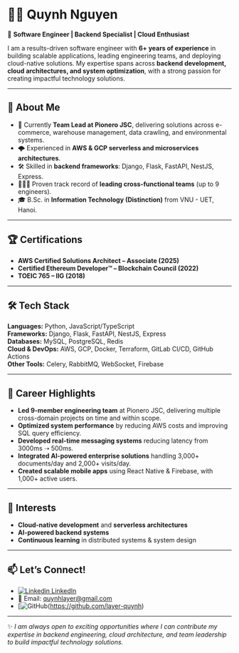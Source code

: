 # 👩‍💻 Quynh Nguyen

🚀 **Software Engineer | Backend Specialist | Cloud Enthusiast**  

I am a results-driven software engineer with **6+ years of experience** in building scalable applications, leading engineering teams, and deploying cloud-native solutions. My expertise spans across **backend development, cloud architectures, and system optimization**, with a strong passion for creating impactful technology solutions.  

---

## 🔹 About Me
- 💼 Currently **Team Lead at Pionero JSC**, delivering solutions across e-commerce, warehouse management, data crawling, and environmental systems.  
- 🌩️ Experienced in **AWS & GCP serverless and microservices architectures**.  
- 🛠️ Skilled in **backend frameworks**: Django, Flask, FastAPI, NestJS, Express.  
- 🧑‍🤝‍🧑 Proven track record of **leading cross-functional teams** (up to 9 engineers).  
- 🎓 B.Sc. in **Information Technology (Distinction)** from VNU - UET, Hanoi.  

---

## 🏆 Certifications
- **AWS Certified Solutions Architect – Associate (2025)**  
- **Certified Ethereum Developer™ – Blockchain Council (2022)**  
- **TOEIC 765 – IIG (2018)**  

---

## 🛠️ Tech Stack
**Languages:** Python, JavaScript/TypeScript  
**Frameworks:** Django, Flask, FastAPI, NestJS, Express  
**Databases:** MySQL, PostgreSQL, Redis  
**Cloud & DevOps:** AWS, GCP, Docker, Terraform, GitLab CI/CD, GitHub Actions  
**Other Tools:** Celery, RabbitMQ, WebSocket, Firebase  

---

## 📌 Career Highlights
- **Led 9-member engineering team** at Pionero JSC, delivering multiple cross-domain projects on time and within scope.  
- **Optimized system performance** by reducing AWS costs and improving SQL query efficiency.  
- **Developed real-time messaging systems** reducing latency from 3000ms ➝ 500ms.  
- **Integrated AI-powered enterprise solutions** handling 3,000+ documents/day and 2,000+ visits/day.  
- **Created scalable mobile apps** using React Native & Firebase, with 1,000+ active users.  

---

## 🌱 Interests
- **Cloud-native development** and **serverless architectures**  
- **AI-powered backend systems**  
- **Continuous learning** in distributed systems & system design  

---

## 📫 Let’s Connect!
- [![Linkedin](https://i.sstatic.net/gVE0j.png) LinkedIn](https://www.linkedin.com/in/quynh-nguyen-a9271313b/)  
- 📧 Email: [quynhlayer@gmail.com](mailto:quynhlayer@gmail.com)  
- [![GitHub](https://i.sstatic.net/tskMh.png)(https://github.com/layer-quynh)  

---
✨ *I am always open to exciting opportunities where I can contribute my expertise in backend engineering, cloud architecture, and team leadership to build impactful technology solutions.*  

